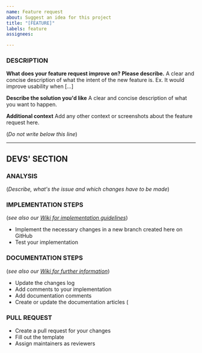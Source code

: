 ```yaml
---
name: Feature request
about: Suggest an idea for this project
title: "[FEATURE]"
labels: feature
assignees: 

---
```


### DESCRIPTION
**What does your feature request improve on? Please describe.**
A clear and concise description of what the intent of the new feature is. Ex. It would improve usability when [...]

**Describe the solution you'd like**
A clear and concise description of what you want to happen.

**Additional context**
Add any other context or screenshots about the feature request here.

(*Do not write below this line*)

-----------------------------------------------------
## DEVS' SECTION
### ANALYSIS
(*Describe, what's the issue and which changes have to be made*)

### IMPLEMENTATION STEPS
(*see also our [Wiki for implementation guidelines](https://dragon-ball-x-a-joe-capo-production.fandom.com/wiki/Shaghan)*)
- Implement the necessary changes in a new branch created here on GitHub
- Test your implementation

### DOCUMENTATION STEPS
(*see also our [Wiki for further information](https://dragon-ball-x-a-joe-capo-production.fandom.com/wiki/Shaghan)*)
- Update the changes log
- Add comments to your implementation
- Add documentation comments
- Create or update the documentation articles (

### PULL REQUEST
- Create a pull request for your changes
- Fill out the template
- Assign maintainers as reviewers
